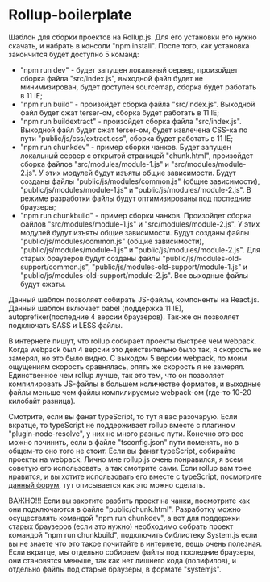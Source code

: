 # Rollup-boilerplate

Шаблон для сборки проектов на Rollup.js. Для его установки его нужно скачать, и набрать в консоли "npm install". После того, как установка закончится будет доступно 5 команд:

- "npm run dev" - будет запущен локальный сервер, произойдет сборка файла "src/index.js", выходной файл будет не минимизирован, будет доступен sourcemap, сборка будет работать в 11 IE;
- "npm run build" - произойдет сборка файла "src/index.js". Выходной файл будет сжат terser-ом, сборка будет работать в 11 IE;
- "npm run buildextract" - произойдет сборка файла "src/index.js". Выходной файл будет сжат terser-ом, будет извлечена CSS-ка по пути "public/js/css/extract.css", сборка будет работать в 11 IE;
- "npm run chunkdev" - пример сборки чанков. Будет запущен локальный сервер с открытой страницей "chunk.html", произойдет сборка файлов "src/modules/module-1.js" и "src/modules/module-2.js". У этих модулей будут изъяты общие зависимости. Будут созданы файлы "public/js/modules/common.js" (общие зависимости), "public/js/modules/module-1.js" и "public/js/modules/module-2.js". В режиме разработки файлы будут оптимизированы под последние браузеры;
- "npm run chunkbuild" - пример сборки чанков. Произойдет сборка файлов "src/modules/module-1.js" и "src/modules/module-2.js". У этих модулей будут изъяты общие зависимости. Будут созданы файлы "public/js/modules/common.js" (общие зависимости), "public/js/modules/module-1.js" и "public/js/modules/module-2.js". Для старых браузеров будут созданы файлы "public/js/modules-old-support/common.js", "public/js/modules-old-support/module-1.js" и "public/js/modules-old-support/module-2.js". Все выходные файлы будут сжаты.

Данный шаблон позволяет собирать JS-файлы, компоненты на React.js. Данный шаблон включает babel (поддержка 11 IE), autoprefixer(последние 4 версии браузеров). Так-же он позволяет подключать SASS и LESS файлы.

В интернете пишут, что rollup собирает проекты быстрее чем webpack. Когда webpack был 4 версии это действительно было так, я скорость не замерял, но это было видно. С выходом 5 версии webpack, по моим ощущениям скорость сравнялась, опять же скорость я не замерял. Единственное чем rollup лучше, так это тем, что он позволяет компилировать JS-файлы в большем количестве форматов, и выходные файлы меньше чем файлы компилируемые webpack-ом (где-то 10-20 килобайт разница).

Смотрите, если вы фанат typeScript, то тут я вас разочарую. Если вкратце, то typeScript не поддерживает rollup вместе с плагином "plugin-node-resolve", у них не много разные пути. Конечно это все можно починить, если в файле "tsconfig.json" пути поменять, но в общем-то оно того не стоит. Если вы фанат typeScript, собирайте проекты на webpack. Лично мне rollup.js очень понравился, я всем советую его использовать, а так смотрите сами. Если rollup вам тоже нравится, и вы хотите использовать его вместе с typeScript, посмотрите <a href = "https://github.com/open-wc/open-wc/pull/487">данный форум</a>, тут описывается как это можно сделать.

ВАЖНО!!! Если вы захотите разбить проект на чанки, посмотрите как они подключаются в файле "public/chunk.html". Разработку можно осуществлять командой "npm run chunkdev", а вот для поддержки старых браузеров (если это нужно) необходимо собрать проект командой "npm run chunkbuild", подключить библиотеку System.js если вы не знаете что это такое почитайте в интернете, вещь очень полезная. Если вкратце, мы отдельно собираем файлы под последние браузеры, они становятся меньше, так как нет лишнего кода (полифилов), и отдельно файлы под старые браузеры, в формате "systemjs".